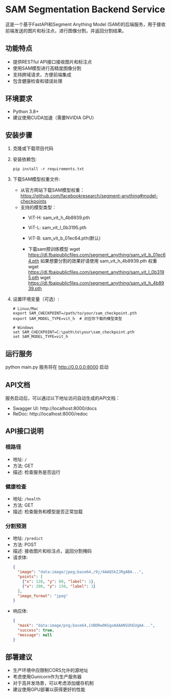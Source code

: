 # SAM Segmentation Backend Service

这是一个基于FastAPI和Segment Anything Model (SAM)的后端服务，用于接收前端发送的图片和标注点，进行图像分割，并返回分割结果。

## 功能特点

- 提供RESTful API接口接收图片和标注点
- 使用SAM模型进行高精度图像分割
- 支持跨域请求，方便前端集成
- 包含健康检查和错误处理

## 环境要求

- Python 3.8+
- 建议使用CUDA加速（需要NVIDIA GPU）

## 安装步骤

1. 克隆或下载项目代码

2. 安装依赖包:
   ```
   pip install -r requirements.txt
   ```

3. 下载SAM模型权重文件:
   - 从官方网站下载SAM模型权重：https://github.com/facebookresearch/segment-anything#model-checkpoints
   - 支持的模型类型：
     - ViT-H: sam_vit_h_4b8939.pth 
     - ViT-L: sam_vit_l_0b3195.pth
     - ViT-B: sam_vit_b_01ec64.pth(默认)
    
     - 下载sam预训练模型
    wget https://dl.fbaipublicfiles.com/segment_anything/sam_vit_b_01ec64.pth
     如果想要分割的效果好请使用 sam_vit_h_4b8939.pth 权重
     wget https://dl.fbaipublicfiles.com/segment_anything/sam_vit_l_0b3195.pth
     wget https://dl.fbaipublicfiles.com/segment_anything/sam_vit_h_4b8939.pth

4. 设置环境变量（可选）:
   ```
   # Linux/Mac
   export SAM_CHECKPOINT=/path/to/your/sam_checkpoint.pth
   export SAM_MODEL_TYPE=vit_h  # 对应你下载的模型类型

   # Windows
   set SAM_CHECKPOINT=C:\path\to\your\sam_checkpoint.pth
   set SAM_MODEL_TYPE=vit_h
   ```

## 运行服务
python main.py
服务将在 http://0.0.0.0:8000 启动

## API文档

服务启动后，可以通过以下地址访问自动生成的API文档：
- Swagger UI: http://localhost:8000/docs
- ReDoc: http://localhost:8000/redoc

## API接口说明

### 根路径
- 地址: `/`
- 方法: GET
- 描述: 检查服务是否运行

### 健康检查
- 地址: `/health`
- 方法: GET
- 描述: 检查服务和模型是否正常加载

### 分割预测
- 地址: `/predict`
- 方法: POST
- 描述: 接收图片和标注点，返回分割掩码
- 请求体:
  ```json
  {
    "image": "data:image/jpeg;base64,/9j/4AAQSkZJRgABA...",
    "points": [
      {"x": 120, "y": 80, "label": 1},
      {"x": 200, "y": 150, "label": 1}
    ],
    "image_format": "jpeg"
  }
  ```
- 响应体:
  ```json
  {
    "mask": "data:image/png;base64,iVBORw0KGgoAAAANSUhEUgAA...",
    "success": true,
    "message": null
  }
  ```

## 部署建议

- 生产环境中应限制CORS允许的源地址
- 考虑使用Gunicorn作为生产服务器
- 对于高并发场景，可以考虑添加缓存机制
- 建议使用GPU部署以获得更好的性能

